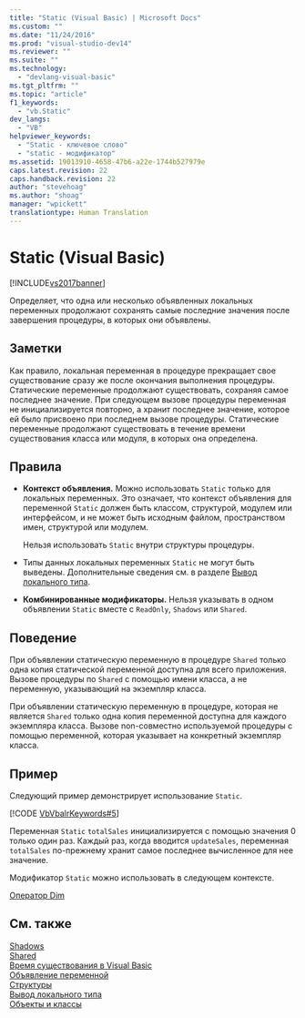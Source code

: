 ```yaml
---
title: "Static (Visual Basic) | Microsoft Docs"
ms.custom: ""
ms.date: "11/24/2016"
ms.prod: "visual-studio-dev14"
ms.reviewer: ""
ms.suite: ""
ms.technology: 
  - "devlang-visual-basic"
ms.tgt_pltfrm: ""
ms.topic: "article"
f1_keywords: 
  - "vb.Static"
dev_langs: 
  - "VB"
helpviewer_keywords: 
  - "Static - ключевое слово"
  - "static - модификатор"
ms.assetid: 19013910-4658-47b6-a22e-1744b527979e
caps.latest.revision: 22
caps.handback.revision: 22
author: "stevehoag"
ms.author: "shoag"
manager: "wpickett"
translationtype: Human Translation
---
```

# Static (Visual Basic)
[!INCLUDE[vs2017banner](../../../csharp/includes/vs2017banner.md)]

Определяет, что одна или несколько объявленных локальных переменных продолжают сохранять самые последние значения после завершения процедуры, в которых они объявлены.  
  
## Заметки  
 Как правило, локальная переменная в процедуре прекращает свое существование сразу же после окончания выполнения процедуры.  Статические переменные продолжают существовать, сохраняя самое последнее значение.  При следующем вызове процедуры переменная не инициализируется повторно, а хранит последнее значение, которое ей было присвоено при последнем вызове процедуры.  Статические переменные продолжают существовать в течение времени существования класса или модуля, в которых она определена.  
  
## Правила  
  
-   **Контекст объявления.** Можно использовать `Static` только для локальных переменных.  Это означает, что контекст объявления для переменной `Static` должен быть классом, структурой, модулем или интерфейсом, и не может быть исходным файлом, пространством имен, структурой или модулем.  
  
     Нельзя использовать `Static` внутри структуры процедуры.  
  
-   Типы данных локальных переменных `Static` не могут быть выведены.  Дополнительные сведения см. в разделе [Вывод локального типа](../../../visual-basic/programming-guide/language-features/variables/local-type-inference.md).  
  
-   **Комбинированные модификаторы.** Нельзя указывать в одном объявлении `Static` вместе с `ReadOnly`, `Shadows` или `Shared`.  
  
## Поведение  
 При объявлении статическую переменную в процедуре `Shared` только одна копия статической переменной доступна для всего приложения.  Вызове процедуры по `Shared` с помощью имени класса, а не переменную, указывающий на экземпляр класса.  
  
 При объявлении статическую переменную в процедуре, которая не является `Shared` только одна копия переменной доступна для каждого экземпляра класса.  Вызове non\-совместно используемой процедуры с помощью переменной, которая указывает на конкретный экземпляр класса.  
  
## Пример  
 Следующий пример демонстрирует использование `Static`.  
  
 [!CODE [VbVbalrKeywords#5](../CodeSnippet/VS_Snippets_VBCSharp/VbVbalrKeywords#5)]  
  
 Переменная `Static` `totalSales` инициализируется с помощью значения 0 только один раз.  Каждый раз, когда вводится `updateSales`, переменная `totalSales` по\-прежнему хранит самое последнее вычисленное для нее значение.  
  
 Модификатор `Static` можно использовать в следующем контексте.  
  
 [Оператор Dim](../../../visual-basic/language-reference/statements/dim-statement.md)  
  
## См. также  
 [Shadows](../../../visual-basic/language-reference/modifiers/shadows.md)   
 [Shared](../../../visual-basic/language-reference/modifiers/shared.md)   
 [Время существования в Visual Basic](../../../visual-basic/programming-guide/language-features/declared-elements/lifetime.md)   
 [Объявление переменной](../../../visual-basic/programming-guide/language-features/variables/variable-declaration.md)   
 [Структуры](../../../visual-basic/programming-guide/language-features/data-types/structures.md)   
 [Вывод локального типа](../../../visual-basic/programming-guide/language-features/variables/local-type-inference.md)   
 [Объекты и классы](../../../visual-basic/programming-guide/language-features/objects-and-classes/index.md)